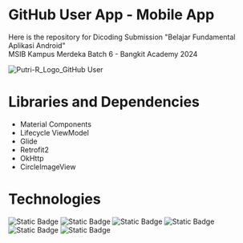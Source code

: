 # GitHub User App - Mobile App
Here is the repository for Dicoding Submission "Belajar Fundamental Aplikasi Android"  
MSIB Kampus Merdeka Batch 6 - Bangkit Academy 2024

![Putri-R_Logo_GitHub User](https://github.com/Putri-R/GitHub-User-App/assets/125380130/4b8c9319-9aea-4d32-ad70-0ee3fff43402)

# Libraries and Dependencies
- Material Components
- Lifecycle ViewModel
- Glide
- Retrofit2
- OkHttp
- CircleImageView

# Technologies
![Static Badge](https://img.shields.io/badge/KOTLIN-FED8B1?style=for-the-badge&logo=kotlin) ![Static Badge](https://img.shields.io/badge/ANDROID%20STUDIO-2C7865?style=for-the-badge&logo=ANDROID%20STUDIO&logoColor=ffffff) ![Static Badge](https://img.shields.io/badge/MATERIAL%20DESIGN-D2649A?style=for-the-badge&logo=MATERIAL%20DESIGN&logoColor=FFFFFF) ![Static Badge](https://img.shields.io/badge/GRADLE-EE4E4E?style=for-the-badge&logo=GRADLE) ![Static Badge](https://img.shields.io/badge/MATERIAL%20DESIGN-0E46A3?style=for-the-badge&logo=MATERIAL%20DESIGN&logoColor=ffffff) ![Static Badge](https://img.shields.io/badge/GLIDE-6C0345?style=for-the-badge&logo=GLIDE&logoColor=ffffff) 
